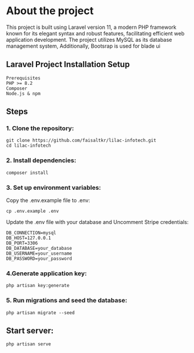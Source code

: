 

# About the project

This project is built using Laravel version 11, a modern PHP framework known for its elegant syntax and robust features, facilitating efficient web application development. The project utilizes MySQL as its database management system, Additionally, Bootsrap is used for blade ui

## Laravel Project Installation Setup
    Prerequisites
    PHP >= 8.2
    Composer
    Node.js & npm


## Steps

### 1. Clone the repository:
    git clone https://github.com/faisaltkr/lilac-infotech.git
    cd lilac-infotech



### 2. Install dependencies:

    composer install

### 3. Set up environment variables:
Copy the .env.example file to .env:

    cp .env.example .env

Update the .env file with your database and Uncomment Stripe credentials:

    DB_CONNECTION=mysql
    DB_HOST=127.0.0.1
    DB_PORT=3306
    DB_DATABASE=your_database
    DB_USERNAME=your_username
    DB_PASSWORD=your_password

### 4.Generate application key:

    php artisan key:generate

### 5. Run migrations and seed the database:

    php artisan migrate --seed


## Start server:

    php artisan serve

